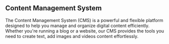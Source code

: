 ## Content Management System
The Content Management System (CMS) is a powerful and flexible platform designed to help you manage and organize digital content efficiently. Whether you're running a blog or a website, our CMS provides the tools you need to create text, add images and videos content effortlessly.
